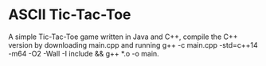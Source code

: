 # ASCII Tic-Tac-Toe
A simple Tic-Tac-Toe game written in Java and C++, compile the C++ version by downloading main.cpp and running g++ -c main.cpp -std=c++14 -m64 -O2 -Wall -I include && g++ *.o -o main.

